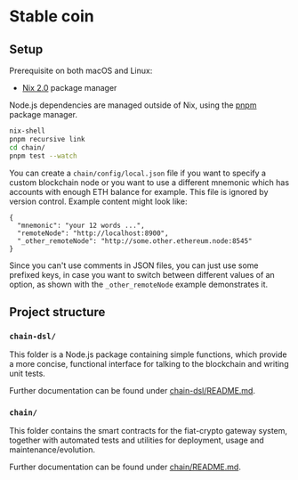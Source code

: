 # Stable coin

## Setup

Prerequisite on both macOS and Linux:
- [Nix 2.0](https://nixos.org/nix/) package manager

Node.js dependencies are managed outside of Nix, using the
[pnpm](https://pnpm.js.org/) package manager.

```bash
nix-shell
pnpm recursive link
cd chain/
pnpm test --watch
```

You can create a `chain/config/local.json` file if you want to specify a custom
blockchain node or you want to use a different mnemonic which has accounts with
enough ETH balance for example. This file is ignored by version control.
Example content might look like:

```
{
  "mnemonic": "your 12 words ...",
  "remoteNode": "http://localhost:8900",
  "_other_remoteNode": "http://some.other.ethereum.node:8545"
}
```

Since you can't use comments in JSON files, you can just use some prefixed
keys, in case you want to switch between different values of an option, as
shown with the `_other_remoteNode` example demonstrates it.

## Project structure

### `chain-dsl/`

This folder is a Node.js package containing simple functions, which provide
a more concise, functional interface for talking to the blockchain and
writing unit tests.

Further documentation can be found under
[chain-dsl/README.md](./chain-dsl/README.md).

### `chain/`

This folder contains the smart contracts for the fiat-crypto gateway system,
together with automated tests and utilities for deployment, usage and
maintenance/evolution.

Further documentation can be found under
[chain/README.md](./chain/README.md).
